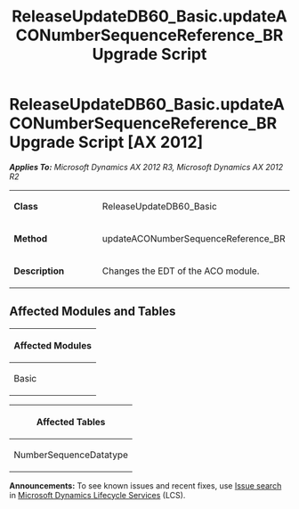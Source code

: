 ﻿---
title: ReleaseUpdateDB60_Basic.updateACONumberSequenceReference_BR Upgrade Script
TOCTitle: ReleaseUpdateDB60_Basic.updateACONumberSequenceReference_BR Upgrade Script
ms:assetid: 71db451a-20e0-be1e-8407-0c37317423b6
ms:mtpsurl: https://msdn.microsoft.com/en-us/library/JJ685811(v=AX.60)
ms:contentKeyID: 49709011
ms.date: 05/18/2015
mtps_version: v=AX.60
---

# ReleaseUpdateDB60\_Basic.updateACONumberSequenceReference\_BR Upgrade Script [AX 2012]


_**Applies To:** Microsoft Dynamics AX 2012 R3, Microsoft Dynamics AX 2012 R2_

<table>
<colgroup>
<col style="width: 50%" />
<col style="width: 50%" />
</colgroup>
<tbody>
<tr class="odd">
<td><p><strong>Class</strong></p></td>
<td><p>ReleaseUpdateDB60_Basic</p></td>
</tr>
<tr class="even">
<td><p><strong>Method</strong></p></td>
<td><p>updateACONumberSequenceReference_BR</p></td>
</tr>
<tr class="odd">
<td><p><strong>Description</strong></p></td>
<td><p>Changes the EDT of the ACO module.</p></td>
</tr>
</tbody>
</table>


## Affected Modules and Tables

<table>
<colgroup>
<col style="width: 100%" />
</colgroup>
<thead>
<tr class="header">
<th><p>Affected Modules</p></th>
</tr>
</thead>
<tbody>
<tr class="odd">
<td><p>Basic</p></td>
</tr>
</tbody>
</table>


<table>
<colgroup>
<col style="width: 100%" />
</colgroup>
<thead>
<tr class="header">
<th><p>Affected Tables</p></th>
</tr>
</thead>
<tbody>
<tr class="odd">
<td><p>NumberSequenceDatatype</p></td>
</tr>
</tbody>
</table>

  
**Announcements:** To see known issues and recent fixes, use [Issue search](http://go.microsoft.com/fwlink/?linkid=389258) in [Microsoft Dynamics Lifecycle Services](http://go.microsoft.com/fwlink/?linkid=306505) (LCS).

